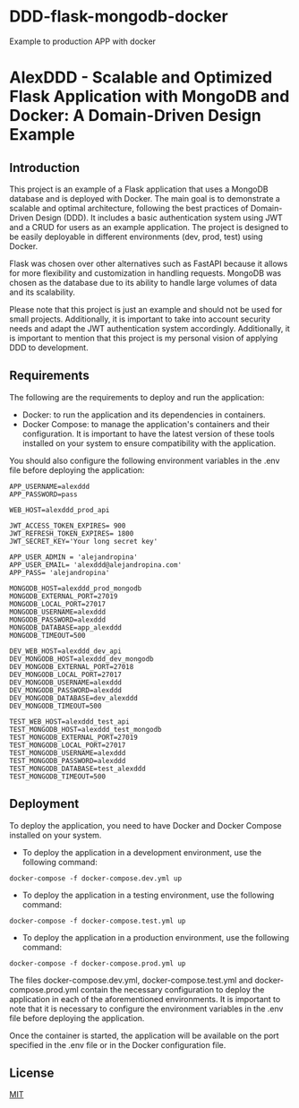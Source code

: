 # DDD-flask-mongodb-docker
Example to production APP with docker
# AlexDDD - Scalable and Optimized Flask Application with MongoDB and Docker: A Domain-Driven Design Example

## Introduction

This project is an example of a Flask application that uses a MongoDB database and is deployed with Docker. The main goal is to demonstrate a scalable and optimal architecture, following the best practices of Domain-Driven Design (DDD). It includes a basic authentication system using JWT and a CRUD for users as an example application. The project is designed to be easily deployable in different environments (dev, prod, test) using Docker.

Flask was chosen over other alternatives such as FastAPI because it allows for more flexibility and customization in handling requests. MongoDB was chosen as the database due to its ability to handle large volumes of data and its scalability.

Please note that this project is just an example and should not be used for small projects. Additionally, it is important to take into account security needs and adapt the JWT authentication system accordingly. Additionally, it is important to mention that this project is my personal vision of applying DDD to development.

## Requirements

The following are the requirements to deploy and run the application:

- Docker: to run the application and its dependencies in containers.
- Docker Compose: to manage the application's containers and their configuration.
It is important to have the latest version of these tools installed on your system to ensure compatibility with the application.

You should also configure the following environment variables in the .env file before deploying the application:
```
APP_USERNAME=alexddd
APP_PASSWORD=pass

WEB_HOST=alexddd_prod_api

JWT_ACCESS_TOKEN_EXPIRES= 900
JWT_REFRESH_TOKEN_EXPIRES= 1800 
JWT_SECRET_KEY='Your long secret key'

APP_USER_ADMIN = 'alejandropina'
APP_USER_EMAIL= 'alexddd@alejandropina.com'
APP_PASS= 'alejandropina'

MONGODB_HOST=alexddd_prod_mongodb
MONGODB_EXTERNAL_PORT=27019
MONGODB_LOCAL_PORT=27017
MONGODB_USERNAME=alexddd
MONGODB_PASSWORD=alexddd
MONGODB_DATABASE=app_alexddd
MONGODB_TIMEOUT=500

DEV_WEB_HOST=alexddd_dev_api
DEV_MONGODB_HOST=alexddd_dev_mongodb
DEV_MONGODB_EXTERNAL_PORT=27018
DEV_MONGODB_LOCAL_PORT=27017
DEV_MONGODB_USERNAME=alexddd
DEV_MONGODB_PASSWORD=alexddd
DEV_MONGODB_DATABASE=dev_alexddd
DEV_MONGODB_TIMEOUT=500

TEST_WEB_HOST=alexddd_test_api
TEST_MONGODB_HOST=alexddd_test_mongodb
TEST_MONGODB_EXTERNAL_PORT=27019
TEST_MONGODB_LOCAL_PORT=27017
TEST_MONGODB_USERNAME=alexddd
TEST_MONGODB_PASSWORD=alexddd
TEST_MONGODB_DATABASE=test_alexddd
TEST_MONGODB_TIMEOUT=500
```
## Deployment

To deploy the application, you need to have Docker and Docker Compose installed on your system.

- To deploy the application in a development environment, use the following command:
```
docker-compose -f docker-compose.dev.yml up
```
- To deploy the application in a testing environment, use the following command:
```
docker-compose -f docker-compose.test.yml up
```
- To deploy the application in a production environment, use the following command:
```
docker-compose -f docker-compose.prod.yml up
```
The files docker-compose.dev.yml, docker-compose.test.yml and docker-compose.prod.yml contain the necessary configuration to deploy the application in each of the aforementioned environments. It is important to note that it is necessary to configure the environment variables in the .env file before deploying the application.

Once the container is started, the application will be available on the port specified in the .env file or in the Docker configuration file.

## License

[MIT](https://choosealicense.com/licenses/mit/)

